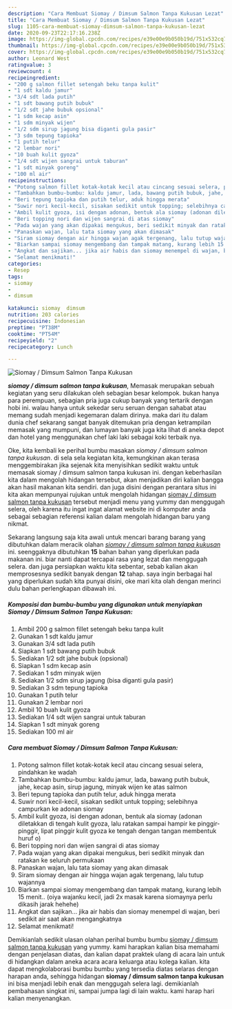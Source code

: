```yaml
---
description: "Cara Membuat Siomay / Dimsum Salmon Tanpa Kukusan Lezat"
title: "Cara Membuat Siomay / Dimsum Salmon Tanpa Kukusan Lezat"
slug: 1105-cara-membuat-siomay-dimsum-salmon-tanpa-kukusan-lezat
date: 2020-09-23T22:17:16.238Z
image: https://img-global.cpcdn.com/recipes/e39e00e9b050b19d/751x532cq70/siomay-dimsum-salmon-tanpa-kukusan-foto-resep-utama.jpg
thumbnail: https://img-global.cpcdn.com/recipes/e39e00e9b050b19d/751x532cq70/siomay-dimsum-salmon-tanpa-kukusan-foto-resep-utama.jpg
cover: https://img-global.cpcdn.com/recipes/e39e00e9b050b19d/751x532cq70/siomay-dimsum-salmon-tanpa-kukusan-foto-resep-utama.jpg
author: Leonard West
ratingvalue: 3
reviewcount: 4
recipeingredient:
- "200 g salmon fillet setengah beku tanpa kulit"
- "1 sdt kaldu jamur"
- "3/4 sdt lada putih"
- "1 sdt bawang putih bubuk"
- "1/2 sdt jahe bubuk opsional"
- "1 sdm kecap asin"
- "1 sdm minyak wijen"
- "1/2 sdm sirup jagung bisa diganti gula pasir"
- "3 sdm tepung tapioka"
- "1 putih telur"
- "2 lembar nori"
- "10 buah kulit gyoza"
- "1/4 sdt wijen sangrai untuk taburan"
- "1 sdt minyak goreng"
- "100 ml air"
recipeinstructions:
- "Potong salmon fillet kotak-kotak kecil atau cincang sesuai selera, pindahkan ke wadah"
- "Tambahkan bumbu-bumbu: kaldu jamur, lada, bawang putih bubuk, jahe, kecap asin, sirup jagung, minyak wijen ke atas salmon"
- "Beri tepung tapioka dan putih telur, aduk hingga merata"
- "Suwir nori kecil-kecil, sisakan sedikit untuk topping; selebihnya campurkan ke adonan siomay"
- "Ambil kulit gyoza, isi dengan adonan, bentuk ala siomay (adonan diletakkan di tengah kulit gyoza, lalu ratakan sampai hampir ke pinggir-pinggir, lipat pinggir kulit gyoza ke tengah dengan tangan membentuk huruf o)"
- "Beri topping nori dan wijen sangrai di atas siomay"
- "Pada wajan yang akan dipakai mengukus, beri sedikit minyak dan ratakan ke seluruh permukaan"
- "Panaskan wajan, lalu tata siomay yang akan dimasak"
- "Siram siomay dengan air hingga wajan agak tergenang, lalu tutup wajannya"
- "Biarkan sampai siomay mengembang dan tampak matang, kurang lebih 15 menit.. (oiya wajanku kecil, jadi 2x masak karena siomaynya perlu dikasih jarak hehehe)"
- "Angkat dan sajikan... jika air habis dan siomay menempel di wajan, beri sedikit air saat akan mengangkatnya"
- "Selamat menikmati!"
categories:
- Resep
tags:
- siomay
- 
- dimsum

katakunci: siomay  dimsum 
nutrition: 203 calories
recipecuisine: Indonesian
preptime: "PT38M"
cooktime: "PT54M"
recipeyield: "2"
recipecategory: Lunch

---
```



![Siomay / Dimsum Salmon Tanpa Kukusan](https://img-global.cpcdn.com/recipes/e39e00e9b050b19d/751x532cq70/siomay-dimsum-salmon-tanpa-kukusan-foto-resep-utama.jpg)

<b><i>siomay / dimsum salmon tanpa kukusan</i></b>, Memasak merupakan sebuah kegiatan yang seru dilakukan oleh sebagian besar kelompok. bukan hanya para perempuan, sebagian pria juga cukup banyak yang tertarik dengan hobi ini. walau hanya untuk sekedar seru seruan dengan sahabat atau memang sudah menjadi kegemaran dalam dirinya. maka dari itu dalam dunia chef sekarang sangat banyak ditemukan pria dengan ketrampilan memasak yang mumpuni, dan lumayan banyak juga kita lihat di aneka depot dan hotel yang menggunakan chef laki laki sebagai koki terbaik nya.



Oke, kita kembali ke perihal bumbu masakan <i>siomay / dimsum salmon tanpa kukusan</i>. di sela sela kegiatan kita, kemungkinan akan terasa menggembirakan jika sejenak kita menyisihkan sedikit waktu untuk memasak siomay / dimsum salmon tanpa kukusan ini. dengan keberhasilan kita dalam mengolah hidangan tersebut, akan menjadikan diri kalian bangga akan hasil makanan kita sendiri. dan juga disini dengan perantara situs ini kita akan mempunyai rujukan untuk mengolah hidangan <u>siomay / dimsum salmon tanpa kukusan</u> tersebut menjadi menu yang yummy dan menggugah selera, oleh karena itu ingat ingat alamat website ini di komputer anda sebagai sebagian referensi kalian dalam mengolah hidangan baru yang nikmat.


Sekarang langsung saja kita awali untuk mencari barang barang yang dibutuhkan dalam meracik olahan <u><i>siomay / dimsum salmon tanpa kukusan</i></u> ini. seenggaknya dibutuhkan <b>15</b> bahan bahan yang diperlukan pada makanan ini. biar nanti dapat tercapai rasa yang lezat dan menggugah selera. dan juga persiapkan waktu kita sebentar, sebab kalian akan memprosesnya sedikit banyak dengan <b>12</b> tahap. saya ingin berbagai hal yang diperlukan sudah kita punyai disini, oke mari kita olah dengan merinci dulu bahan perlengkapan dibawah ini.

<!--inarticleads1-->

##### Komposisi dan bumbu-bumbu yang digunakan untuk menyiapkan Siomay / Dimsum Salmon Tanpa Kukusan:

1. Ambil 200 g salmon fillet setengah beku tanpa kulit
1. Gunakan 1 sdt kaldu jamur
1. Gunakan 3/4 sdt lada putih
1. Siapkan 1 sdt bawang putih bubuk
1. Sediakan 1/2 sdt jahe bubuk (opsional)
1. Siapkan 1 sdm kecap asin
1. Sediakan 1 sdm minyak wijen
1. Sediakan 1/2 sdm sirup jagung (bisa diganti gula pasir)
1. Sediakan 3 sdm tepung tapioka
1. Gunakan 1 putih telur
1. Gunakan 2 lembar nori
1. Ambil 10 buah kulit gyoza
1. Sediakan 1/4 sdt wijen sangrai untuk taburan
1. Siapkan 1 sdt minyak goreng
1. Sediakan 100 ml air




<!--inarticleads2-->

##### Cara membuat Siomay / Dimsum Salmon Tanpa Kukusan:

1. Potong salmon fillet kotak-kotak kecil atau cincang sesuai selera, pindahkan ke wadah
1. Tambahkan bumbu-bumbu: kaldu jamur, lada, bawang putih bubuk, jahe, kecap asin, sirup jagung, minyak wijen ke atas salmon
1. Beri tepung tapioka dan putih telur, aduk hingga merata
1. Suwir nori kecil-kecil, sisakan sedikit untuk topping; selebihnya campurkan ke adonan siomay
1. Ambil kulit gyoza, isi dengan adonan, bentuk ala siomay (adonan diletakkan di tengah kulit gyoza, lalu ratakan sampai hampir ke pinggir-pinggir, lipat pinggir kulit gyoza ke tengah dengan tangan membentuk huruf o)
1. Beri topping nori dan wijen sangrai di atas siomay
1. Pada wajan yang akan dipakai mengukus, beri sedikit minyak dan ratakan ke seluruh permukaan
1. Panaskan wajan, lalu tata siomay yang akan dimasak
1. Siram siomay dengan air hingga wajan agak tergenang, lalu tutup wajannya
1. Biarkan sampai siomay mengembang dan tampak matang, kurang lebih 15 menit.. (oiya wajanku kecil, jadi 2x masak karena siomaynya perlu dikasih jarak hehehe)
1. Angkat dan sajikan... jika air habis dan siomay menempel di wajan, beri sedikit air saat akan mengangkatnya
1. Selamat menikmati!




Demikianlah sedikit ulasan olahan perihal bumbu bumbu <u>siomay / dimsum salmon tanpa kukusan</u> yang yummy. kami harapkan kalian bisa memahami dengan penjelasan diatas, dan kalian dapat praktek ulang di acara lain untuk di hidangkan dalam aneka acara acara keluarga atau kolega kalian. kita dapat mengkolaborasi bumbu bumbu yang tersedia diatas selaras dengan harapan anda, sehingga hidangan <b>siomay / dimsum salmon tanpa kukusan</b> ini bisa menjadi lebih enak dan menggugah selera lagi. demikianlah pembahasan singkat ini, sampai jumpa lagi di lain waktu. kami harap hari kalian menyenangkan.

